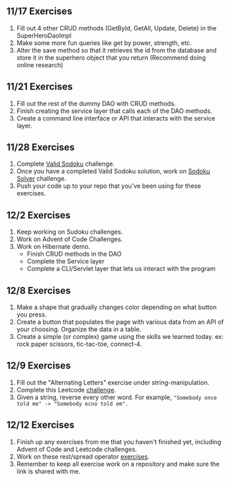 ## 11/17 Exercises
1. Fill out 4 other CRUD methods (GetById, GetAll, Update, Delete) in the SuperHeroDaoImpl
2. Make some more fun queries like get by power, strength, etc.
3. Alter the save method so that it retrieves the id from the database and store it in the superhero object that you return (Recommend doing online research)

## 11/21 Exercises
1. Fill out the rest of the dummy DAO with CRUD methods. 
2. Finish creating the service layer that calls each of the DAO methods.
3. Create a command line interface or API that interacts with the service layer.

## 11/28 Exercises
1. Complete [Valid Sodoku](https://leetcode.com/problems/valid-sudoku/) challenge.
2. Once you have a completed Valid Sodoku solution, work on [Sodoku Solver](https://leetcode.com/problems/sudoku-solver/) challenge.
3. Push your code up to your repo that you've been using for these exercises.

## 12/2 Exercises
1. Keep working on Sudoku challenges.
2. Work on Advent of Code Challenges.
3. Work on Hibernate demo.
	- Finish CRUD methods in the DAO
	- Complete the Service layer
	- Complete a CLI/Servlet layer that lets us interact with the program

## 12/8 Exercises
1. Make a shape that gradually changes color depending on what button you press.
2. Create a button that populates the page with various data from an API of your choosing. Organize the data in a table.
3. Create a simple (or complex) game using the skills we learned today. ex: rock paper scissors, tic-tac-toe, connect-4.

## 12/9 Exercises
1. Fill out the "Alternating Letters" exercise under string-manipulation.
2. Complete this Leetcode [challenge](https://leetcode.com/problems/valid-parentheses/). 
3. Given a string, reverse every other word. For example,
```"Somebody once told me" -> "Somebody ecno told em". ```

## 12/12 Exercises
1. Finish up any exercises from me that you haven't finished yet, including Advent of Code and Leetcode challenges.
2. Work on these rest/spread operator [exercises](https://github.com/joinpursuit/web-curriculum/blob/master/lessons/es6/spread-operator/spread-operator-practice-exercises.md).
3. Remember to keep all exercise work on a repository and make sure the link is shared with me.


